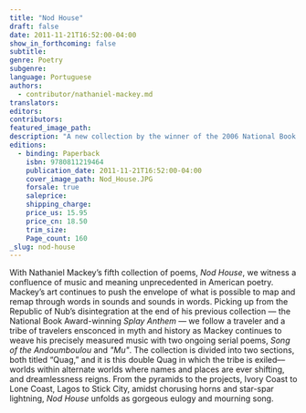 ```yaml
---
title: "Nod House"
draft: false
date: 2011-11-21T16:52:00-04:00
show_in_forthcoming: false
subtitle:
genre: Poetry
subgenre:
language: Portuguese
authors:
  - contributor/nathaniel-mackey.md
translators:
editors:
contributors:
featured_image_path:
description: "A new collection by the winner of the 2006 National Book Award in poetry. "
editions:
  - binding: Paperback
    isbn: 9780811219464
    publication_date: 2011-11-21T16:52:00-04:00
    cover_image_path: Nod_House.JPG
    forsale: true
    saleprice:
    shipping_charge:
    price_us: 15.95
    price_cn: 18.50
    trim_size:
    Page_count: 160
_slug: nod-house
---
```


With Nathaniel Mackey’s fifth collection of poems, _Nod House_, we witness a confluence of music and meaning unprecedented in American poetry. Mackey’s art continues to push the envelope of what is possible to map and remap through words in sounds and sounds in words. Picking up from the Republic of Nub’s disintegration at the end of his previous collection — the National Book Award-winning _Splay Anthem_ — we follow a traveler and a tribe of travelers ensconced in myth and history as Mackey continues to weave his precisely measured music with two ongoing serial poems, _Song of the Andoumboulou_ and _"Mu"_. The collection is divided into two sections, both titled “Quag,” and it is this double Quag in which the tribe is exiled––worlds within alternate worlds where names and places are ever shifting, and dreamlessness reigns. From the pyramids to the projects, Ivory Coast to Lone Coast, Lagos to Stick City, amidst chorusing horns and star-spar lightning, _Nod House_ unfolds as gorgeous eulogy and mourning song.

